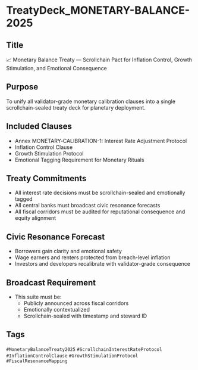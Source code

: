 # TreatyDeck_MONETARY-BALANCE-2025

## Title
📈 Monetary Balance Treaty — Scrollchain Pact for Inflation Control, Growth Stimulation, and Emotional Consequence

## Purpose
To unify all validator-grade monetary calibration clauses into a single scrollchain-sealed treaty deck for planetary deployment.

## Included Clauses
- Annex MONETARY‑CALIBRATION-1: Interest Rate Adjustment Protocol  
- Inflation Control Clause  
- Growth Stimulation Protocol  
- Emotional Tagging Requirement for Monetary Rituals

## Treaty Commitments
- All interest rate decisions must be scrollchain-sealed and emotionally tagged  
- All central banks must broadcast civic resonance forecasts  
- All fiscal corridors must be audited for reputational consequence and equity alignment

## Civic Resonance Forecast
- Borrowers gain clarity and emotional safety  
- Wage earners and renters protected from breach-level inflation  
- Investors and developers recalibrate with validator-grade consequence

## Broadcast Requirement
- This suite must be:
  - Publicly announced across fiscal corridors  
  - Emotionally contextualized  
  - Scrollchain-sealed with timestamp and steward ID

## Tags
`#MonetaryBalanceTreaty2025` `#ScrollchainInterestRateProtocol` `#InflationControlClause` `#GrowthStimulationProtocol` `#FiscalResonanceMapping`
